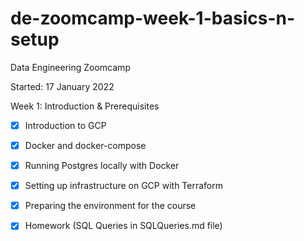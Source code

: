 # de-zoomcamp-week-1-basics-n-setup

Data Engineering Zoomcamp

Started: 17 January 2022

Week 1: Introduction & Prerequisites
- [x] Introduction to GCP
- [x] Docker and docker-compose
- [x] Running Postgres locally with Docker
- [x] Setting up infrastructure on GCP with Terraform
- [x] Preparing the environment for the course
- [x] Homework (SQL Queries in SQLQueries.md file)

